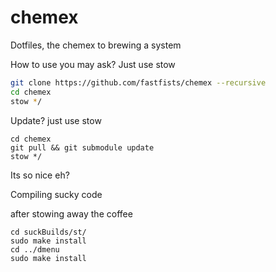 # chemex
Dotfiles, the chemex to brewing a system

How to use you may ask? Just use stow

```sh
git clone https://github.com/fastfists/chemex --recursive
cd chemex
stow */
```

Update? just use stow

```
cd chemex
git pull && git submodule update
stow */
```

Its so nice eh?

Compiling sucky code

after stowing away the coffee
```
cd suckBuilds/st/
sudo make install
cd ../dmenu
sudo make install
```
